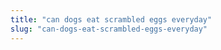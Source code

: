 ```yaml
---
title: "can dogs eat scrambled eggs everyday"
slug: "can-dogs-eat-scrambled-eggs-everyday"
---
```


